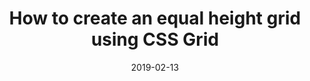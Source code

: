 ---
title: "How to create an equal height grid using CSS Grid"
summary: ""
date: 2019-02-13
youtubeId: "viTd9I-BMsg"
duration: "1:44"
tags:
  - css
---
